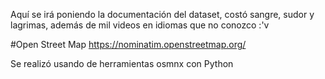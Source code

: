 Aquí se irá poniendo la documentación del dataset, costó sangre, sudor y lagrimas, además de mil videos en idiomas que no conozco :'v

#Open Street Map
https://nominatim.openstreetmap.org/

Se realizó usando de herramientas osmnx con Python
